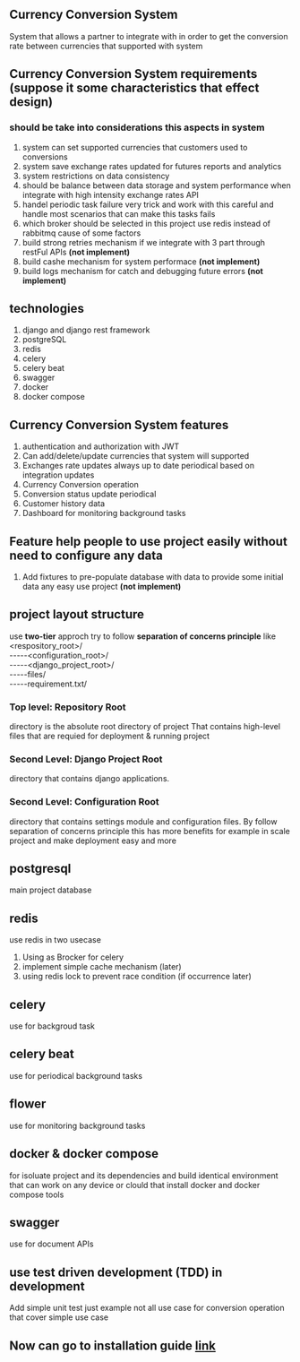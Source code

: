 ## Currency Conversion System
System that allows a partner to integrate with in order to get the conversion rate between 
currencies that supported with system

## Currency Conversion System requirements (suppose it some characteristics that effect design)
### should be take into considerations this aspects in system
1. system can set supported currencies that customers used to conversions
2. system save exchange rates updated for futures reports and analytics
3. system restrictions on data consistency
4. should be balance between data storage and system performance when integrate with high intensity exchange rates API
5. handel periodic task failure very trick and work with this careful and handle most scenarios that can make this tasks fails
6. which broker should be selected in this project use redis instead of rabbitmq cause of some factors
7. build strong retries mechanism if we integrate with 3 part through restFul APIs **(not implement)**
8. build cashe mechanism for system performace **(not implement)**
9. build logs mechanism for catch and debugging future errors **(not implement)**

## technologies
1. django and django rest framework
2. postgreSQL
3. redis
4. celery
5. celery beat
6. swagger
7. docker 
8. docker compose 

## Currency Conversion System features
1. authentication and authorization with JWT
2. Can add/delete/update currencies that system will supported
3. Exchanges rate updates always up to date periodical based on integration updates
4. Currency Conversion operation 
5. Conversion status update periodical
6. Customer history data
7. Dashboard for monitoring background tasks 

## Feature help people to use project easily without need to configure any data
1. Add fixtures to pre-populate database with data to provide some initial data any easy use project **(not implement)**

## project layout structure
use **two-tier** approch try to follow **separation of concerns principle** like<br>
<respository_root>/<br>
-----<configuration_root>/<br>
-----<django_project_root>/<br>
-----files/<br>
-----requirement.txt/<br>
### Top level: Repository Root
directory is the absolute root directory of project 
That contains high-level files that are requied for deployment & running project

### Second Level: Django Project Root
directory that contains django applications.

### Second Level: Configuration Root
directory that contains settings module and configuration files.
By follow separation of concerns principle this has more benefits for example in scale project and make deployment easy and more

## postgresql
main project database

## redis
use redis in two usecase 
1. Using as Brocker for celery
1. implement simple cache mechanism (later)
2. using redis lock to prevent race condition (if occurrence later)

## celery
use for backgroud task

## celery beat
use for periodical background tasks

## flower
use for monitoring background tasks

## docker & docker compose 
for isoluate project and its dependencies and build identical environment that can work on any device or clould that install docker and docker compose tools

## swagger
use for document APIs

## use test driven development (TDD) in development
Add simple unit test just example not all use case for conversion operation that cover simple use case

## Now can go to installation guide [link](https://github.com/ProMostafa/candidates/blob/master/installation_guide.md)